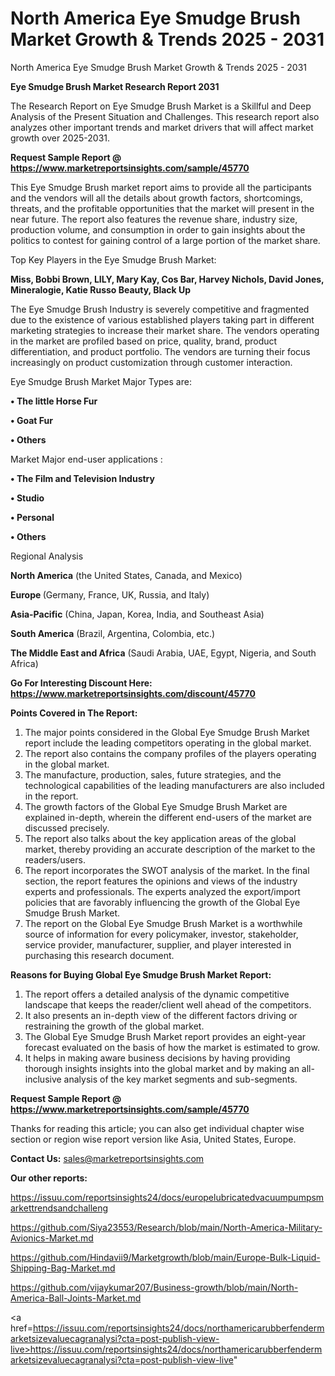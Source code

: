 # North America Eye Smudge Brush Market Growth & Trends 2025 - 2031
North America Eye Smudge Brush Market Growth & Trends 2025 - 2031

<strong>Eye Smudge Brush Market Research Report 2031</strong>

The Research Report on Eye Smudge Brush Market is a Skillful and Deep Analysis of the Present Situation and Challenges. This research report also analyzes other important trends and market drivers that will affect market growth over 2025-2031.

<strong>Request Sample Report @ <a href=https://www.marketreportsinsights.com/sample/45770>https://www.marketreportsinsights.com/sample/45770</a></strong>

This Eye Smudge Brush market report aims to provide all the participants and the vendors will all the details about growth factors, shortcomings, threats, and the profitable opportunities that the market will present in the near future. The report also features the revenue share, industry size, production volume, and consumption in order to gain insights about the politics to contest for gaining control of a large portion of the market share.

Top Key Players in the Eye Smudge Brush Market:

<strong>Miss, Bobbi Brown, LILY, Mary Kay, Cos Bar, Harvey Nichols, David Jones, Mineralogie, Katie Russo Beauty, Black Up</strong>

The Eye Smudge Brush Industry is severely competitive and fragmented due to the existence of various established players taking part in different marketing strategies to increase their market share. The vendors operating in the market are profiled based on price, quality, brand, product differentiation, and product portfolio. The vendors are turning their focus increasingly on product customization through customer interaction.

Eye Smudge Brush Market Major Types are:

<strong>•  The little Horse Fur

•  Goat Fur

•  Others</strong>

Market Major end-user applications :

<strong>•  The Film and Television Industry

•  Studio

•  Personal

•  Others</strong>

Regional Analysis

</u><strong><b>North America</b></strong> (the United States, Canada, and Mexico)

<strong><b>Europe </b></strong>(Germany, France, UK, Russia, and Italy)

<strong><b>Asia-Pacific</b></strong> (China, Japan, Korea, India, and Southeast Asia)

<strong><b>South America</b></strong> (Brazil, Argentina, Colombia, etc.)

<strong><b>The Middle East and Africa</b></strong> (Saudi Arabia, UAE, Egypt, Nigeria, and South Africa)

<strong>Go For Interesting Discount Here: <a href=https://www.marketreportsinsights.com/discount/45770>https://www.marketreportsinsights.com/discount/45770</a></strong>

<strong>Points Covered in The Report:</strong>
<ol>
  <li>The major points considered in the Global Eye Smudge Brush Market report include the leading competitors operating in the global market.</li>
  <li>The report also contains the company profiles of the players operating in the global market.</li>
  <li>The manufacture, production, sales, future strategies, and the technological capabilities of the leading manufacturers are also included in the report.</li>
  <li>The growth factors of the Global Eye Smudge Brush Market are explained in-depth, wherein the different end-users of the market are discussed precisely.</li>
  <li>The report also talks about the key application areas of the global market, thereby providing an accurate description of the market to the readers/users.</li>
  <li>The report incorporates the SWOT analysis of the market. In the final section, the report features the opinions and views of the industry experts and professionals. The experts analyzed the export/import policies that are favorably influencing the growth of the Global Eye Smudge Brush Market.</li>
  <li>The report on the Global Eye Smudge Brush Market is a worthwhile source of information for every policymaker, investor, stakeholder, service provider, manufacturer, supplier, and player interested in purchasing this research document.</li>
</ol>
<strong>Reasons for Buying Global Eye Smudge Brush Market Report:</strong>

<ol>
  <li>The report offers a detailed analysis of the dynamic competitive landscape that keeps the reader/client well ahead of the competitors.</li>
  <li>It also presents an in-depth view of the different factors driving or restraining the growth of the global market.</li>
  <li>The Global Eye Smudge Brush Market report provides an eight-year forecast evaluated on the basis of how the market is estimated to grow.</li>
  <li>It helps in making aware business decisions by having providing thorough insights insights into the global market and by making an all-inclusive analysis of the key market segments and sub-segments.</li>
</ol>
<strong>Request Sample Report @ <a href=https://www.marketreportsinsights.com/sample/45770>https://www.marketreportsinsights.com/sample/45770</a></strong>


Thanks for reading this article; you can also get individual chapter wise section or region wise report version like Asia, United States, Europe.

<strong>Contact Us:</strong>
sales@marketreportsinsights.com

<strong>Our other reports:</strong>

<a href=https://issuu.com/reportsinsights24/docs/europelubricatedvacuumpumpsmarkettrendsandchalleng>https://issuu.com/reportsinsights24/docs/europelubricatedvacuumpumpsmarkettrendsandchalleng</a>

<a href=https://github.com/Siya23553/Research/blob/main/North-America-Military-Avionics-Market.md>https://github.com/Siya23553/Research/blob/main/North-America-Military-Avionics-Market.md</a>

<a href=https://github.com/Hindavii9/Marketgrowth/blob/main/Europe-Bulk-Liquid-Shipping-Bag-Market.md>https://github.com/Hindavii9/Marketgrowth/blob/main/Europe-Bulk-Liquid-Shipping-Bag-Market.md</a>

<a href=https://github.com/vijaykumar207/Business-growth/blob/main/North-America-Ball-Joints-Market.md>https://github.com/vijaykumar207/Business-growth/blob/main/North-America-Ball-Joints-Market.md</a>

<a href=https://issuu.com/reportsinsights24/docs/northamericarubberfendermarketsizevaluecagranalysi?cta=post-publish-view-live>https://issuu.com/reportsinsights24/docs/northamericarubberfendermarketsizevaluecagranalysi?cta=post-publish-view-live</a>"
